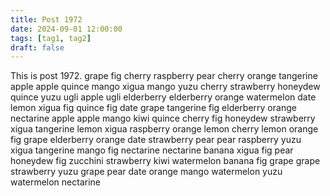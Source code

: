 ```yaml
---
title: Post 1972
date: 2024-09-01 12:00:00
tags: [tag1, tag2]
draft: false
---
```

This is post 1972.
grape
fig
cherry
raspberry
pear
cherry
orange
tangerine
apple
apple
quince
mango
xigua
mango
yuzu
cherry
strawberry
honeydew
quince
yuzu
ugli
apple
ugli
elderberry
elderberry
orange
watermelon
date
lemon
xigua
fig
quince
fig
date
grape
tangerine
fig
elderberry
orange
nectarine
apple
apple
mango
kiwi
quince
cherry
fig
honeydew
strawberry
xigua
tangerine
lemon
xigua
raspberry
orange
lemon
cherry
lemon
orange
fig
grape
elderberry
orange
date
strawberry
pear
pear
raspberry
yuzu
xigua
tangerine
mango
fig
nectarine
nectarine
banana
xigua
fig
pear
honeydew
fig
zucchini
strawberry
kiwi
watermelon
banana
fig
grape
grape
strawberry
yuzu
grape
pear
date
orange
mango
watermelon
yuzu
watermelon
nectarine

